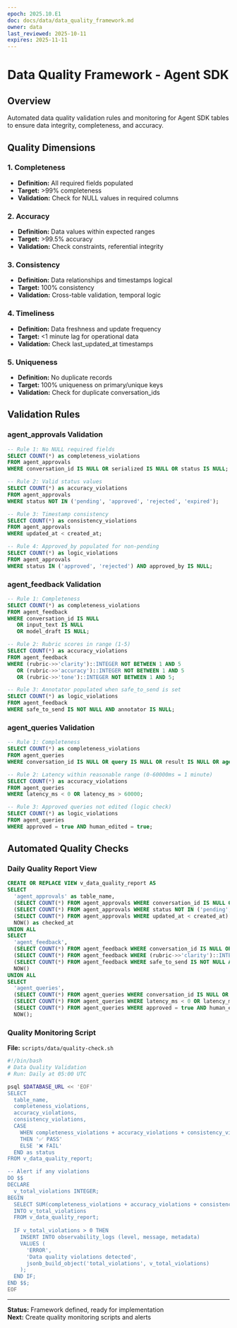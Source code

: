 ```yaml
---
epoch: 2025.10.E1  
doc: docs/data/data_quality_framework.md
owner: data
last_reviewed: 2025-10-11
expires: 2025-11-11
---
```


# Data Quality Framework - Agent SDK

## Overview

Automated data quality validation rules and monitoring for Agent SDK tables to ensure data integrity, completeness, and accuracy.

## Quality Dimensions

### 1. Completeness
- **Definition:** All required fields populated
- **Target:** >99% completeness
- **Validation:** Check for NULL values in required columns

### 2. Accuracy
- **Definition:** Data values within expected ranges
- **Target:** >99.5% accuracy
- **Validation:** Check constraints, referential integrity

### 3. Consistency
- **Definition:** Data relationships and timestamps logical
- **Target:** 100% consistency
- **Validation:** Cross-table validation, temporal logic

### 4. Timeliness
- **Definition:** Data freshness and update frequency
- **Target:** <1 minute lag for operational data
- **Validation:** Check last_updated_at timestamps

### 5. Uniqueness
- **Definition:** No duplicate records
- **Target:** 100% uniqueness on primary/unique keys
- **Validation:** Check for duplicate conversation_ids

## Validation Rules

### agent_approvals Validation

```sql
-- Rule 1: No NULL required fields
SELECT COUNT(*) as completeness_violations
FROM agent_approvals
WHERE conversation_id IS NULL OR serialized IS NULL OR status IS NULL;

-- Rule 2: Valid status values
SELECT COUNT(*) as accuracy_violations
FROM agent_approvals
WHERE status NOT IN ('pending', 'approved', 'rejected', 'expired');

-- Rule 3: Timestamp consistency
SELECT COUNT(*) as consistency_violations
FROM agent_approvals
WHERE updated_at < created_at;

-- Rule 4: Approved_by populated for non-pending
SELECT COUNT(*) as logic_violations
FROM agent_approvals
WHERE status IN ('approved', 'rejected') AND approved_by IS NULL;
```

### agent_feedback Validation

```sql
-- Rule 1: Completeness
SELECT COUNT(*) as completeness_violations
FROM agent_feedback
WHERE conversation_id IS NULL 
   OR input_text IS NULL 
   OR model_draft IS NULL;

-- Rule 2: Rubric scores in range (1-5)
SELECT COUNT(*) as accuracy_violations
FROM agent_feedback
WHERE (rubric->>'clarity')::INTEGER NOT BETWEEN 1 AND 5
   OR (rubric->>'accuracy')::INTEGER NOT BETWEEN 1 AND 5
   OR (rubric->>'tone')::INTEGER NOT BETWEEN 1 AND 5;

-- Rule 3: Annotator populated when safe_to_send is set
SELECT COUNT(*) as logic_violations
FROM agent_feedback
WHERE safe_to_send IS NOT NULL AND annotator IS NULL;
```

### agent_queries Validation

```sql
-- Rule 1: Completeness
SELECT COUNT(*) as completeness_violations
FROM agent_queries
WHERE conversation_id IS NULL OR query IS NULL OR result IS NULL OR agent IS NULL;

-- Rule 2: Latency within reasonable range (0-60000ms = 1 minute)
SELECT COUNT(*) as accuracy_violations
FROM agent_queries
WHERE latency_ms < 0 OR latency_ms > 60000;

-- Rule 3: Approved queries not edited (logic check)
SELECT COUNT(*) as logic_violations
FROM agent_queries
WHERE approved = true AND human_edited = true;
```

## Automated Quality Checks

### Daily Quality Report View

```sql
CREATE OR REPLACE VIEW v_data_quality_report AS
SELECT 
  'agent_approvals' as table_name,
  (SELECT COUNT(*) FROM agent_approvals WHERE conversation_id IS NULL OR serialized IS NULL) as completeness_violations,
  (SELECT COUNT(*) FROM agent_approvals WHERE status NOT IN ('pending', 'approved', 'rejected', 'expired')) as accuracy_violations,
  (SELECT COUNT(*) FROM agent_approvals WHERE updated_at < created_at) as consistency_violations,
  NOW() as checked_at
UNION ALL
SELECT 
  'agent_feedback',
  (SELECT COUNT(*) FROM agent_feedback WHERE conversation_id IS NULL OR input_text IS NULL OR model_draft IS NULL),
  (SELECT COUNT(*) FROM agent_feedback WHERE (rubric->>'clarity')::INTEGER NOT BETWEEN 1 AND 5),
  (SELECT COUNT(*) FROM agent_feedback WHERE safe_to_send IS NOT NULL AND annotator IS NULL),
  NOW()
UNION ALL
SELECT 
  'agent_queries',
  (SELECT COUNT(*) FROM agent_queries WHERE conversation_id IS NULL OR query IS NULL OR result IS NULL),
  (SELECT COUNT(*) FROM agent_queries WHERE latency_ms < 0 OR latency_ms > 60000),
  (SELECT COUNT(*) FROM agent_queries WHERE approved = true AND human_edited = true),
  NOW();
```

### Quality Monitoring Script

**File:** `scripts/data/quality-check.sh`

```bash
#!/bin/bash
# Data Quality Validation
# Run: Daily at 05:00 UTC

psql $DATABASE_URL << 'EOF'
SELECT 
  table_name,
  completeness_violations,
  accuracy_violations,
  consistency_violations,
  CASE 
    WHEN completeness_violations + accuracy_violations + consistency_violations = 0 
    THEN '✅ PASS'
    ELSE '❌ FAIL'
  END as status
FROM v_data_quality_report;

-- Alert if any violations
DO $$
DECLARE
  v_total_violations INTEGER;
BEGIN
  SELECT SUM(completeness_violations + accuracy_violations + consistency_violations) 
  INTO v_total_violations
  FROM v_data_quality_report;
  
  IF v_total_violations > 0 THEN
    INSERT INTO observability_logs (level, message, metadata)
    VALUES (
      'ERROR',
      'Data quality violations detected',
      jsonb_build_object('total_violations', v_total_violations)
    );
  END IF;
END $$;
EOF
```

---

**Status:** Framework defined, ready for implementation  
**Next:** Create quality monitoring scripts and alerts

